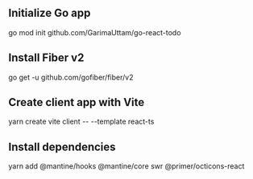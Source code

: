 ## Initialize Go app
go mod init github.com/GarimaUttam/go-react-todo

## Install Fiber v2
go get -u github.com/gofiber/fiber/v2

## Create client app with Vite
yarn create vite client -- --template react-ts

## Install dependencies
yarn add @mantine/hooks @mantine/core swr @primer/octicons-react